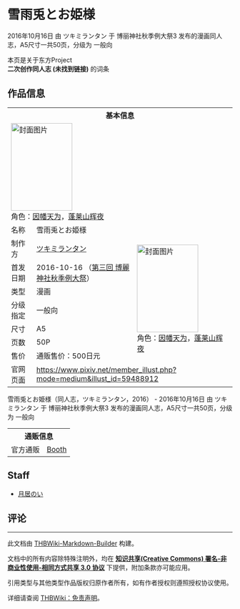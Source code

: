 # 雪雨兎とお姫様

<!-- source html: G:\repos\THBWiki-Markdown-Builder\THBWikiMarkdown\Temp\main\c\c1\ns0%3A%E9%9B%AA%E9%9B%A8%E5%85%8E%E3%81%A8%E3%81%8A%E5%A7%AB%E6%A7%98.html -->

2016年10月16日 由 ツキミランタン 于 博丽神社秋季例大祭3 发布的漫画同人志，A5尺寸一共50页，分级为 一般向

本页是关于东方Project  
 **二次创作同人志 (未找到链接)** 的词条
## 作品信息

<table><tbody><tr><th colspan="3">基本信息</th></tr><tr><td class="cover-artwork-mobile" colspan="2"><a href="./文件-雪雨兎とお姫様封面.png.md" class="image" title="封面图片"><img alt="封面图片" src="https://upload.thwiki.cc/thumb/4/40/%E9%9B%AA%E9%9B%A8%E5%85%8E%E3%81%A8%E3%81%8A%E5%A7%AB%E6%A7%98%E5%B0%81%E9%9D%A2.png/137px-%E9%9B%AA%E9%9B%A8%E5%85%8E%E3%81%A8%E3%81%8A%E5%A7%AB%E6%A7%98%E5%B0%81%E9%9D%A2.png" decoding="async" loading="lazy" width="137" height="196" srcset="https://upload.thwiki.cc/thumb/4/40/%E9%9B%AA%E9%9B%A8%E5%85%8E%E3%81%A8%E3%81%8A%E5%A7%AB%E6%A7%98%E5%B0%81%E9%9D%A2.png/206px-%E9%9B%AA%E9%9B%A8%E5%85%8E%E3%81%A8%E3%81%8A%E5%A7%AB%E6%A7%98%E5%B0%81%E9%9D%A2.png 1.5x, https://upload.thwiki.cc/thumb/4/40/%E9%9B%AA%E9%9B%A8%E5%85%8E%E3%81%A8%E3%81%8A%E5%A7%AB%E6%A7%98%E5%B0%81%E9%9D%A2.png/275px-%E9%9B%AA%E9%9B%A8%E5%85%8E%E3%81%A8%E3%81%8A%E5%A7%AB%E6%A7%98%E5%B0%81%E9%9D%A2.png 2x" data-file-width="1043" data-file-height="1488"></a><div class="cover-char">角色：<a href="./因幡帝.md" title="因幡帝">因幡天为</a>，<a href="./蓬莱山辉夜.md" title="蓬莱山辉夜">蓬莱山辉夜</a></div></td>
</tr><tr><td class="label">名称</td><td colspan="2"> 雪雨兎とお姫様 </td></tr><tr><td class="label">制作方</td><td><a href="./ツキミランタン.md" title="ツキミランタン">ツキミランタン</a></td><td class="cover-artwork" rowspan="7" style="min-width:196px;"><a href="./文件-雪雨兎とお姫様封面.png.md" class="image" title="封面图片"><img alt="封面图片" src="https://upload.thwiki.cc/thumb/4/40/%E9%9B%AA%E9%9B%A8%E5%85%8E%E3%81%A8%E3%81%8A%E5%A7%AB%E6%A7%98%E5%B0%81%E9%9D%A2.png/137px-%E9%9B%AA%E9%9B%A8%E5%85%8E%E3%81%A8%E3%81%8A%E5%A7%AB%E6%A7%98%E5%B0%81%E9%9D%A2.png" decoding="async" loading="lazy" width="137" height="196" srcset="https://upload.thwiki.cc/thumb/4/40/%E9%9B%AA%E9%9B%A8%E5%85%8E%E3%81%A8%E3%81%8A%E5%A7%AB%E6%A7%98%E5%B0%81%E9%9D%A2.png/206px-%E9%9B%AA%E9%9B%A8%E5%85%8E%E3%81%A8%E3%81%8A%E5%A7%AB%E6%A7%98%E5%B0%81%E9%9D%A2.png 1.5x, https://upload.thwiki.cc/thumb/4/40/%E9%9B%AA%E9%9B%A8%E5%85%8E%E3%81%A8%E3%81%8A%E5%A7%AB%E6%A7%98%E5%B0%81%E9%9D%A2.png/275px-%E9%9B%AA%E9%9B%A8%E5%85%8E%E3%81%A8%E3%81%8A%E5%A7%AB%E6%A7%98%E5%B0%81%E9%9D%A2.png 2x" data-file-width="1043" data-file-height="1488"></a><div class="cover-char">角色：<a href="./因幡帝.md" title="因幡帝">因幡天为</a>，<a href="./蓬莱山辉夜.md" title="蓬莱山辉夜">蓬莱山辉夜</a></div></td>
</tr><tr><td class="label">首发日期</td><td>2016-10-16&#160;（<a href="/展会作品列表?e=%E5%8D%9A%E4%B8%BD%E7%A5%9E%E7%A4%BE%E7%A7%8B%E5%AD%A3%E4%BE%8B%E5%A4%A7%E7%A5%AD%233">第三回 博麗神社秋季例大祭</a>）</td></tr><tr><td class="label">类型</td><td>漫画</td></tr><tr><td class="label">分级指定</td><td>一般向</td></tr><tr><td class="label">尺寸</td><td>A5</td></tr><tr><td class="label">页数</td><td>50P</td></tr><tr><td class="label">售价</td><td>通贩售价：500日元</td></tr>
<tr><td class="label">官网页面</td><td colspan="2"><a rel="nofollow" class="external free" href="https://www.pixiv.net/member_illust.php?mode=medium&amp;illust_id=59488912">https://www.pixiv.net/member_illust.php?mode=medium&amp;illust_id=59488912</a></td></tr></tbody></table>

雪雨兎とお姫様（同人志，ツキミランタン，2016） - 2016年10月16日 由 ツキミランタン 于 博丽神社秋季例大祭3 发布的漫画同人志，A5尺寸一共50页，分级为 一般向

<table><tbody><tr><th colspan="3">通贩信息</th></tr><tr><td class="label">官方通贩</td><td colspan="2"><a rel="nofollow" class="external text" href="https://noi37.booth.pm/items/1055289">Booth</a></td></tr></tbody></table>


## Staff
- [月居のい](./月居のい.md)

## 评论




---

此文档由 [THBWiki-Markdown-Builder](https://github.com/Delsin-Yu/THBWiki-Markdown-Builder) 构建。

文档中的所有内容除特殊注明外，均在 [**知识共享(Creative Commons) 署名-非商业性使用-相同方式共享 3.0 协议**](https://creativecommons.org/licenses/by-sa/3.0/deed.zh-hans) 下提供，附加条款亦可能应用。

引用类型与其他类型作品版权归原作者所有，如有作者授权则遵照授权协议使用。

详细请查阅 [THBWiki：免责声明](https://thbwiki.cc/THBWiki:%E5%85%8D%E8%B4%A3%E5%A3%B0%E6%98%8E)。

